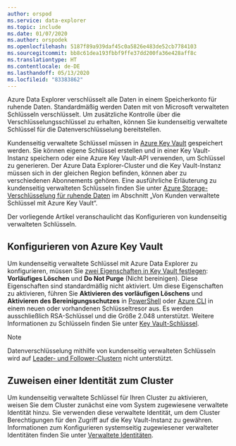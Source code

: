 ```yaml
---
author: orspod
ms.service: data-explorer
ms.topic: include
ms.date: 01/07/2020
ms.author: orspodek
ms.openlocfilehash: 5187f89a939daf45c0a5826e483de52cb7784103
ms.sourcegitcommit: bb8c61dea193fbbf9ffe37dd200fa36e428aff8c
ms.translationtype: HT
ms.contentlocale: de-DE
ms.lasthandoff: 05/13/2020
ms.locfileid: "83383862"
---
```

Azure Data Explorer verschlüsselt alle Daten in einem Speicherkonto für ruhende Daten. Standardmäßig werden Daten mit von Microsoft verwalteten Schlüsseln verschlüsselt. Um zusätzliche Kontrolle über die Verschlüsselungsschlüssel zu erhalten, können Sie kundenseitig verwaltete Schlüssel für die Datenverschlüsselung bereitstellen. 

Kundenseitig verwaltete Schlüssel müssen in [Azure Key Vault](/azure/key-vault/key-vault-overview) gespeichert werden. Sie können eigene Schlüssel erstellen und in einer Key Vault-Instanz speichern oder eine Azure Key Vault-API verwenden, um Schlüssel zu generieren. Der Azure Data Explorer-Cluster und die Key Vault-Instanz müssen sich in der gleichen Region befinden, können aber zu verschiedenen Abonnements gehören. Eine ausführliche Erläuterung zu kundenseitig verwalteten Schlüsseln finden Sie unter [Azure Storage-Verschlüsselung für ruhende Daten](/azure/storage/common/storage-service-encryption) im Abschnitt „Von Kunden verwaltete Schlüssel mit Azure Key Vault“. 

Der vorliegende Artikel veranschaulicht das Konfigurieren von kundenseitig verwalteten Schlüsseln.

## <a name="configure-azure-key-vault"></a>Konfigurieren von Azure Key Vault

Um kundenseitig verwaltete Schlüssel mit Azure Data Explorer zu konfigurieren, müssen Sie [zwei Eigenschaften in Key Vault festlegen](/azure/key-vault/key-vault-ovw-soft-delete): **Vorläufiges Löschen** und **Do Not Purge** (Nicht bereinigen). Diese Eigenschaften sind standardmäßig nicht aktiviert. Um diese Eigenschaften zu aktivieren, führen Sie **Aktivieren des vorläufigen Löschens** und **Aktivieren des Bereinigungsschutzes** in [PowerShell](/azure/key-vault/key-vault-soft-delete-powershell) oder [Azure CLI](/azure/key-vault/key-vault-soft-delete-cli) in einem neuen oder vorhandenen Schlüsseltresor aus. Es werden ausschließlich RSA-Schlüssel und die Größe 2.048 unterstützt. Weitere Informationen zu Schlüsseln finden Sie unter [Key Vault-Schlüssel](/azure/key-vault/about-keys-secrets-and-certificates#key-vault-keys).

> [!NOTE]
> Datenverschlüsselung mithilfe von kundenseitig verwalteten Schlüsseln wird auf [Leader- und Follower-Clustern](../follower.md) nicht unterstützt.

## <a name="assign-an-identity-to-the-cluster"></a>Zuweisen einer Identität zum Cluster

Um kundenseitig verwaltete Schlüssel für Ihren Cluster zu aktivieren, weisen Sie dem Cluster zunächst eine vom System zugewiesene verwaltete Identität hinzu. Sie verwenden diese verwaltete Identität, um dem Cluster Berechtigungen für den Zugriff auf die Key Vault-Instanz zu gewähren. Informationen zum Konfigurieren systemseitig zugewiesener verwalteter Identitäten finden Sie unter [Verwaltete Identitäten](../managed-identities.md).
